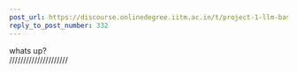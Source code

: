 ```yaml
---
post_url: https://discourse.onlinedegree.iitm.ac.in/t/project-1-llm-based-automation-agent-discussion-thread-tds-jan-2025/164277/337
reply_to_post_number: 332
---
```

whats up?  
/////////////////////